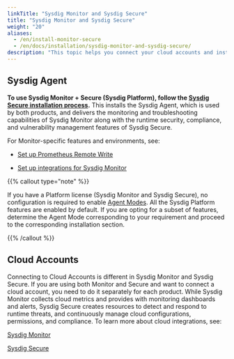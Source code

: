 ```yaml
---
linkTitle: "Sysdig Monitor and Sysdig Secure"
title: "Sysdig Monitor and Sysdig Secure"
weight: "20"
aliases:
  - /en/install-monitor-secure
  - /en/docs/installation/sysdig-monitor-and-sysdig-secure/
description: "This topic helps you connect your cloud accounts and install the Sysdig Agent when using Sysdig Monitor and Sysdig Secure together."
---
```


## Sysdig Agent

**To use Sysdig Monitor + Secure (Sysdig Platform), follow the [Sysdig Secure installation process](/en/install-secure).** This installs the Sysdig Agent, which is used by both products, and delivers the monitoring and troubleshooting capabilities of Sysdig Monitor along with the runtime security, compliance, and vulnerability management features of Sysdig Secure.

For Monitor-specific features and environments, see:

- [Set up Prometheus Remote Write](/en/prometheus-remote-write)

- [Set up integrations for Sysdig Monitor](/en/integrations-for-sysdig-monitor)

{{% callout type="note" %}}

If you have a Platform license (Sysdig Monitor and Sysdig Secure), no configuration is required to enable [Agent Modes](/en/configure-agent-modes). All the Sysdig Platform features are enabled by default. If you are opting for a subset of features, determine the Agent Mode corresponding to your requirement and proceed to the corresponding installation section.

{{% /callout %}}  

## Cloud Accounts

Connecting to Cloud Accounts is different in Sysdig Monitor and Sysdig Secure. If you are using both Monitor and Secure and want to connect a cloud account, you need to do it separately for each product. While Sysdig Monitor collects cloud metrics and provides with monitoring dashboards and alerts, Sysdig Secure creates resources to  detect and respond to runtime threats, and continuously manage cloud configurations, permissions, and compliance. To learn more about cloud integrations, see:

[Sysdig Monitor](/en/cloud-metrics)

[Sysdig Secure](/en/cloud-accounts-secure)
